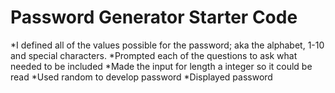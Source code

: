 # Password Generator Starter Code
*I defined all of the values possible for the password; aka the alphabet, 1-10 and special characters.
*Prompted each of the questions to ask what needed to be included
*Made the input for length a integer so it could be read
*Used random to develop password
*Displayed password
